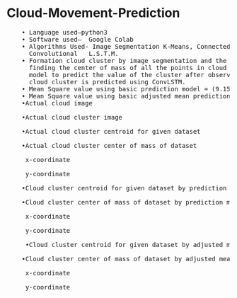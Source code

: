 # Cloud-Movement-Prediction
<pre>
    • Language used–python3
    • Software used–  Google Colab
    • Algorithms Used- Image Segmentation K-Means, Connected component labeling, Adjusted Mean Prediction Model,<br>      Convolutional   L.S.T.M.
    • Formation cloud cluster by image segmentation and the higher cluster center values signifies dense cloud,<br>      finding the center of mass of all the points in cloud cluster and applying the adjusted mean prediction<br>      model to predict the value of the cluster after observing the data-set, after prediction the image of the<br>      cloud cluster is predicted using ConvLSTM. 
    • Mean Square value using basic prediction model = (9.153902775733735 12.212739659131664)
    • Mean Square value using basic adjusted mean prediction model = (5.924637760625794 7.139216633193592)
    •Actual cloud image 
    <img href =""></img>
    •Actual cloud cluster image 
    <img href =""></img>
    •Actual cloud cluster centroid for given dataset 
    <img href =""></img>
    •Actual cloud cluster center of mass of dataset
       <img href =""></img>
     x-coordinate
    <img href =""></img>
     y-coordinate
    <img href =""></img>
    •Cloud cluster centroid for given dataset by prediction model
    <img href =""></img>
    •Cloud cluster center of mass of dataset by prediction model
       <img href =""></img>
     x-coordinate
    <img href =""></img>
     y-coordinate
    <img href =""></img>
     •Cloud cluster centroid for given dataset by adjusted mean prediction model
    <img href =""></img>
    •Cloud cluster center of mass of dataset by adjusted mean prediction model
       <img href =""></img>
     x-coordinate
    <img href =""></img>
     y-coordinate
    <img href =""></img>
    
</pre>
